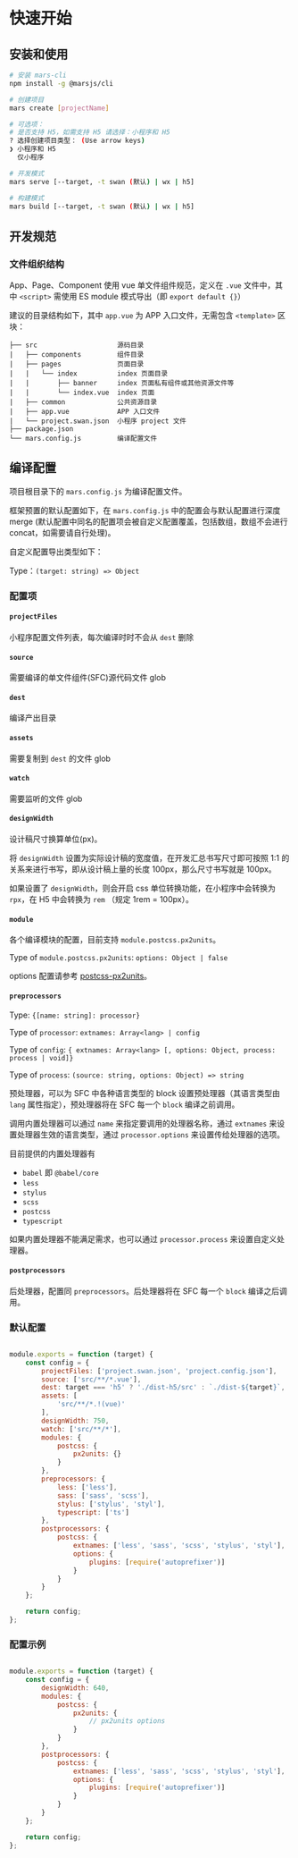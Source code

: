 # 快速开始

## 安装和使用

```bash
# 安装 mars-cli
npm install -g @marsjs/cli

# 创建项目
mars create [projectName]

# 可选项：
# 是否支持 H5，如需支持 H5 请选择：小程序和 H5
? 选择创建项目类型： (Use arrow keys)
❯ 小程序和 H5
  仅小程序

# 开发模式
mars serve [--target, -t swan (默认) | wx | h5]

# 构建模式
mars build [--target, -t swan (默认) | wx | h5]

```

## 开发规范

### 文件组织结构
App、Page、Component 使用 vue 单文件组件规范，定义在 `.vue` 文件中，其中 `<script>` 需使用 ES module 模式导出（即 `export default {}`）

建议的目录结构如下，其中 `app.vue` 为 APP 入口文件，无需包含 `<template>` 区块：

```
├── src                    源码目录
|   ├── components         组件目录
|   ├── pages              页面目录
|   |   └── index          index 页面目录
|   |       ├── banner     index 页面私有组件或其他资源文件等
|   |       └── index.vue  index 页面
|   ├── common             公共资源目录
|   ├── app.vue            APP 入口文件
|   └── project.swan.json  小程序 project 文件
├── package.json
└── mars.config.js         编译配置文件
```

## 编译配置

项目根目录下的 `mars.config.js` 为编译配置文件。

框架预置的默认配置如下，在 `mars.config.js` 中的配置会与默认配置进行深度 merge (默认配置中同名的配置项会被自定义配置覆盖，包括数组，数组不会进行 concat，如需要请自行处理)。

自定义配置导出类型如下：

Type：`(target: string) => Object`

### 配置项

#### `projectFiles`
小程序配置文件列表，每次编译时时不会从 `dest` 删除

#### `source`
需要编译的单文件组件(SFC)源代码文件 glob

#### `dest`  
编译产出目录

#### `assets`
需要复制到 `dest` 的文件 glob

#### `watch`
需要监听的文件 glob

#### `designWidth`
设计稿尺寸换算单位(px)。

将 `designWidth` 设置为实际设计稿的宽度值，在开发汇总书写尺寸即可按照 1:1 的关系来进行书写，即从设计稿上量的长度 100px，那么尺寸书写就是 100px。

如果设置了 `designWidth`，则会开启 css 单位转换功能，在小程序中会转换为 `rpx`，在 H5 中会转换为 `rem` （规定 1rem = 100px）。

#### `module`
各个编译模块的配置，目前支持 `module.postcss.px2units`。

Type of `module.postcss.px2units`: `options: Object | false`

options 配置请参考 [postcss-px2units](https://www.npmjs.com/package/postcss-px2units)。

#### `preprocessors`
Type: `{[name: string]: processor}`

Type of `processor`: `extnames: Array<lang> | config`

Type of `config`: `{ extnames: Array<lang> [, options: Object, process: process | void]}`

Type of `process`: `(source: string, options: Object) => string`

预处理器，可以为 SFC 中各种语言类型的 block 设置预处理器（其语言类型由 `lang` 属性指定），预处理器将在 SFC 每一个 `block` 编译之前调用。

调用内置处理器可以通过 `name` 来指定要调用的处理器名称，通过 `extnames` 来设置处理器生效的语言类型，通过 `processor.options` 来设置传给处理器的选项。

目前提供的内置处理器有

- `babel` 即 `@babel/core`
- `less`
- `stylus`
- `scss`
- `postcss`
- `typescript`

如果内置处理器不能满足需求，也可以通过 `processor.process` 来设置自定义处理器。

#### `postprocessors`
后处理器，配置同 `preprocessors`。后处理器将在 SFC 每一个 `block` 编译之后调用。


### 默认配置
```js

module.exports = function (target) {
    const config = {
        projectFiles: ['project.swan.json', 'project.config.json'],
        source: ['src/**/*.vue'],
        dest: target === 'h5' ? './dist-h5/src' : `./dist-${target}`,
        assets: [
            'src/**/*.!(vue)'
        ],
        designWidth: 750,
        watch: ['src/**/*'],
        modules: {
            postcss: {
                px2units: {}
            }
        },
        preprocessors: {
            less: ['less'],
            sass: ['sass', 'scss'],
            stylus: ['stylus', 'styl'],
            typescript: ['ts']
        },
        postprocessors: {
            postcss: {
                extnames: ['less', 'sass', 'scss', 'stylus', 'styl'],
                options: {
                    plugins: [require('autoprefixer')]
                }
            }
        }
    };

    return config;
};

```

### 配置示例

```js

module.exports = function (target) {
    const config = {
        designWidth: 640,
        modules: {
            postcss: {
                px2units: {
                    // px2units options
                }
            }
        },
        postprocessors: {
            postcss: {
                extnames: ['less', 'sass', 'scss', 'stylus', 'styl'],
                options: {
                    plugins: [require('autoprefixer')]
                }
            }
        }
    };

    return config;
};

```
